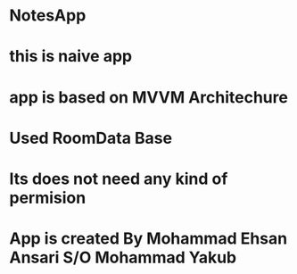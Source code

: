 # NotesApp
# this is naive app
# app is based on MVVM Architechure 
# Used RoomData Base
# Its does not need any kind of permision
# App is created By Mohammad Ehsan Ansari S/O Mohammad Yakub
